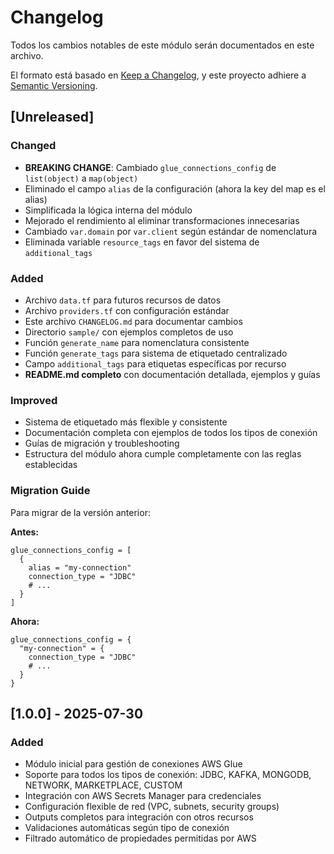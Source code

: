 # Changelog

Todos los cambios notables de este módulo serán documentados en este archivo.

El formato está basado en [Keep a Changelog](https://keepachangelog.com/en/1.0.0/),
y este proyecto adhiere a [Semantic Versioning](https://semver.org/spec/v2.0.0.html).

## [Unreleased]

### Changed
- **BREAKING CHANGE**: Cambiado `glue_connections_config` de `list(object)` a `map(object)`
- Eliminado el campo `alias` de la configuración (ahora la key del map es el alias)
- Simplificada la lógica interna del módulo
- Mejorado el rendimiento al eliminar transformaciones innecesarias
- Cambiado `var.domain` por `var.client` según estándar de nomenclatura
- Eliminada variable `resource_tags` en favor del sistema de `additional_tags`

### Added
- Archivo `data.tf` para futuros recursos de datos
- Archivo `providers.tf` con configuración estándar
- Este archivo `CHANGELOG.md` para documentar cambios
- Directorio `sample/` con ejemplos completos de uso
- Función `generate_name` para nomenclatura consistente
- Función `generate_tags` para sistema de etiquetado centralizado
- Campo `additional_tags` para etiquetas específicas por recurso
- **README.md completo** con documentación detallada, ejemplos y guías

### Improved
- Sistema de etiquetado más flexible y consistente
- Documentación completa con ejemplos de todos los tipos de conexión
- Guías de migración y troubleshooting
- Estructura del módulo ahora cumple completamente con las reglas establecidas

### Migration Guide
Para migrar de la versión anterior:

**Antes:**
```hcl
glue_connections_config = [
  {
    alias = "my-connection"
    connection_type = "JDBC"
    # ...
  }
]
```

**Ahora:**
```hcl
glue_connections_config = {
  "my-connection" = {
    connection_type = "JDBC"
    # ...
  }
}
```

## [1.0.0] - 2025-07-30

### Added
- Módulo inicial para gestión de conexiones AWS Glue
- Soporte para todos los tipos de conexión: JDBC, KAFKA, MONGODB, NETWORK, MARKETPLACE, CUSTOM
- Integración con AWS Secrets Manager para credenciales
- Configuración flexible de red (VPC, subnets, security groups)
- Outputs completos para integración con otros recursos
- Validaciones automáticas según tipo de conexión
- Filtrado automático de propiedades permitidas por AWS
